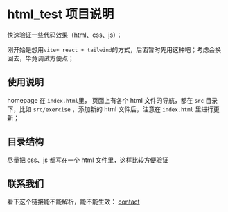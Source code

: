# html_test 项目说明

快速验证一些代码效果（html、css、js）；

刚开始是想用`vite+ react + tailwind`的方式，后面暂时先用这种吧；考虑会换回去，毕竟调试方便点；

## 使用说明

homepage 在 `index.html`里， 页面上有各个 html 文件的导航，都在 `src` 目录下，比如 `src/exercise` ，添加新的 html 文件后，注意在 `index.html` 里进行更新；

## 目录结构

尽量把 css、js 都写在一个 html 文件里，这样比较方便验证

## 联系我们

看下这个链接能不能解析，能不能生效： [contact](./about/contact.md)
